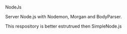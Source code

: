 NodeJs

Server Node.js with Nodemon, Morgan and BodyParser.

This respository is better estrutrued then SimpleNode.js
